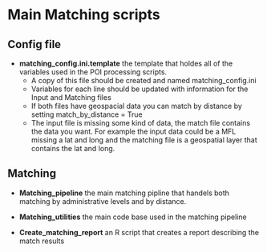 # Main Matching scripts

## Config file

- **matching_config.ini.template** the template that holdes all of the variables used in the POI processing scripts. 
  - A copy of this file should be created and named matching_config.ini
  - Variables for each line should be updated with information for the Input and Matching files
  - If both files have geospacial data you can match by distance by setting match_by_distance = True
  - The input file is missing some kind of data, the match file contains the data you want. For example the input data could be a MFL missing a lat and long and the matching file is a geospatial layer that contains the lat and long.

## Matching

- **Matching_pipeline** the main matching pipline that handels both matching by administrative levels and by distance.

- **Matching_utilities** the main code base used in the matching pipeline

- **Create_matching_report** an R script that creates a report describing the match results
